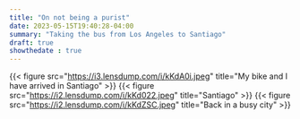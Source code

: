 ```yaml
---
title: "On not being a purist"
date: 2023-05-15T19:40:28-04:00
summary: "Taking the bus from Los Angeles to Santiago"
draft: true
showthedate : true
---
```


{{< figure src="https://i3.lensdump.com/i/kKdA0i.jpeg" title="My bike and I have arrived in Santiago" >}}
{{< figure src="https://i2.lensdump.com/i/kKd022.jpeg" title="Santiago" >}}
{{< figure src="https://i2.lensdump.com/i/kKdZSC.jpeg" title="Back in a busy city" >}}